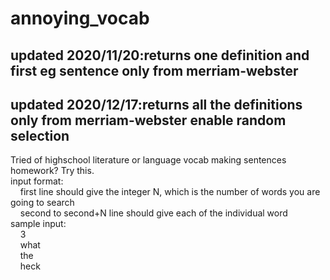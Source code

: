annoying_vocab
==============
updated 2020/11/20:returns one definition and first eg sentence only from merriam-webster
------------------
updated 2020/12/17:returns all the definitions only from merriam-webster enable random selection
------------------
Tried of highschool literature or language vocab making sentences homework? Try this.  
input format:  
&nbsp;&nbsp;&nbsp;&nbsp;first line should give the integer N, which is the number of words you are going to search  
&nbsp;&nbsp;&nbsp;&nbsp;second to second+N line should give each of the individual word  
sample input:  
&nbsp;&nbsp;&nbsp;&nbsp;3  
&nbsp;&nbsp;&nbsp;&nbsp;what  
&nbsp;&nbsp;&nbsp;&nbsp;the  
&nbsp;&nbsp;&nbsp;&nbsp;heck
